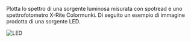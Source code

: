 Plotta lo spettro di una sorgente luminosa misurata con spotread e uno spettrofotometro X-Rite Colormunki.
Di seguito un esempio di immagine prodotta di una sorgente LED.

![LED](https://user-images.githubusercontent.com/16850090/165939150-72d35a68-0bfc-4ce9-890a-66b51755c6de.png)


